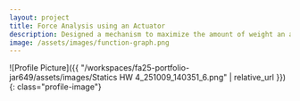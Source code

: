 ```yaml
---
layout: project
title: Force Analysis using an Actuator
description: Designed a mechanism to maximize the amount of weight an actuator can carry to a maximum height
image: /assets/images/function-graph.png
---
```



![Profile Picture]({{ "/workspaces/fa25-portfolio-jar649/assets/images/Statics HW 4_251009_140351_6.png" | relative_url }}){: class="profile-image"}